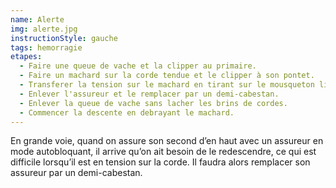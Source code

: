 ```yaml
---
name: Alerte
img: alerte.jpg
instructionStyle: gauche
tags: hemorragie
etapes:
  - Faire une queue de vache et la clipper au primaire.
  - Faire un machard sur la corde tendue et le clipper à son pontet.
  - Transferer la tension sur le machard en tirant sur le mousqueton libre de l'assureur.
  - Enlever l'assureur et le remplacer par un demi-cabestan.
  - Enlever la queue de vache sans lacher les brins de cordes.
  - Commencer la descente en debrayant le machard.
---
```


En grande voie, quand on assure son second d’en haut avec un assureur en mode autobloquant,
il arrive qu’on ait besoin de le redescendre, ce qui est difficile lorsqu’il est en tension sur la corde.
Il faudra alors remplacer son assureur par un demi-cabestan.